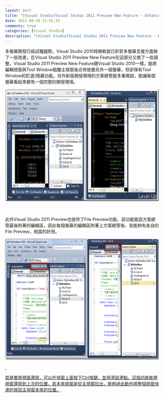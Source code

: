 ```yaml
---
layout: post
title: "[Visual Studio]Visual Studio 2011 Preview New Feature - Enhanced multi-monitor support"
date: 2011-09-20 12:55:33
comments: true
categories: [Visual Studio]
description: "[Visual Studio]Visual Studio 2011 Preview New Feature - Enhanced multi-monitor support"
---
```

<p>多螢幕開發已經試種趨勢，Visual Studio 2010時微軟就已針對多螢幕支援方面做了一些改進，在Visual Studio 2011 Preview New Feature在這部分又做了一些調整。Visual Studio 2011 Preview New Feature跟Visual Studio 2010一樣，能將編輯視窗與Tool Window脫離主視窗後合併放置另外一個螢幕，但卻保有Tool Window的釘選/隱藏功能。另外新版開發環境的方案總管能多重開啟，能讓每個螢幕看起來都有一個完整的開發環境。 </p>  <p><img style="border-right-width: 0px; border-top-width: 0px; border-bottom-width: 0px; border-left-width: 0px" border="0" alt="image" src="\images\posts\36863\image_thumb.png" width="644" height="368" /></a></p>  <p> </p>  <p>此外Visual Studio 2011 Preview也提供了File Preview功能，該功能能認方案總管最後附著的編輯區，因此每個螢幕的編輯區附著上方案總管後，皆能夠有各自的File Preview，相當的好用。</p>  <p><a href="http://files.dotblogs.com.tw/larrynung/1109/VisualStudioVisualStudio2011PreviewNewFe_B5D7/image_4.png"><img style="border-bottom: 0px; border-left: 0px; border-top: 0px; border-right: 0px" border="0" alt="image" src="\images\posts\36863\image_thumb_1.png" width="644" height="396" /> </p>  <p> </p>  <p>若是要將視窗還原，可以在視窗上面按下Ctrl按鍵，並用滑鼠連點。這個功能能將視窗還原到上次的位置，若本來視窗是從主視窗拉出，能夠過此動作將整個視窗快速的放回主視窗本來的位置。</p>